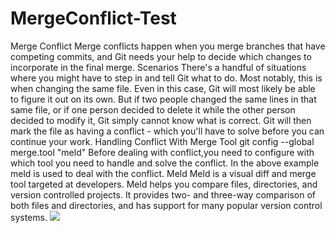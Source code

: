 # MergeConflict-Test
Merge Conflict Merge conflicts happen when you merge branches that have competing commits, and Git needs your help to decide which changes to incorporate in the final merge.  Scenarios There's a handful of situations where you might have to step in and tell Git what to do. Most notably, this is when changing the same file. Even in this case, Git will most likely be able to figure it out on its own. But if two people changed the same lines in that same file, or if one person decided to delete it while the other person decided to modify it, Git simply cannot know what is correct. Git will then mark the file as having a conflict - which you'll have to solve before you can continue your work.   Handling Conflict With Merge Tool  git config --global merge.tool "meld" Before dealing with conflict,you need to configure with which tool you need to handle and solve the conflict. In the above example meld is used to deal with the conflict.  Meld Meld is a visual diff and merge tool targeted at developers. Meld helps you compare files, directories, and version controlled projects. It provides two- and three-way comparison of both files and directories, and has support for many popular version control systems.
<img src = "https://persistentpro.e-box.co.in/uploads/Image/Git/conflict.png">
